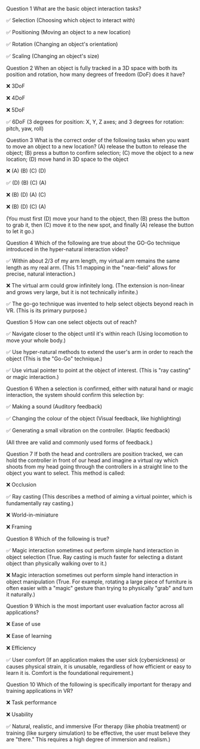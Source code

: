 Question 1
What are the basic object interaction tasks?

✅ Selection (Choosing which object to interact with)

✅ Positioning (Moving an object to a new location)

✅ Rotation (Changing an object's orientation)

✅ Scaling (Changing an object's size)

Question 2
When an object is fully tracked in a 3D space with both its position and rotation, how many degrees of freedom (DoF) does it have?

❌ 3DoF

❌ 4DoF

❌ 5DoF

✅ 6DoF (3 degrees for position: X, Y, Z axes; and 3 degrees for rotation: pitch, yaw, roll)

Question 3
What is the correct order of the following tasks when you want to move an object to a new location? (A) release the button to release the object; (B) press a button to confirm selection; (C) move the object to a new location; (D) move hand in 3D space to the object

❌ (A) (B) (C) (D)

✅ (D) (B) (C) (A)

❌ (B) (D) (A) (C)

❌ (B) (D) (C) (A)

(You must first (D) move your hand to the object, then (B) press the button to grab it, then (C) move it to the new spot, and finally (A) release the button to let it go.)

Question 4
Which of the following are true about the GO-Go technique introduced in the hyper-natural interaction video?

✅ Within about 2/3 of my arm length, my virtual arm remains the same length as my real arm. (This 1:1 mapping in the "near-field" allows for precise, natural interaction.)

❌ The virtual arm could grow infinitely long. (The extension is non-linear and grows very large, but it is not technically infinite.)

✅ The go-go technique was invented to help select objects beyond reach in VR. (This is its primary purpose.)

Question 5
How can one select objects out of reach?

✅ Navigate closer to the object until it's within reach (Using locomotion to move your whole body.)

✅ Use hyper-natural methods to extend the user's arm in order to reach the object (This is the "Go-Go" technique.)

✅ Use virtual pointer to point at the object of interest. (This is "ray casting" or magic interaction.)

Question 6
When a selection is confirmed, either with natural hand or magic interaction, the system should confirm this selection by:

✅ Making a sound (Auditory feedback)

✅ Changing the colour of the object (Visual feedback, like highlighting)

✅ Generating a small vibration on the controller. (Haptic feedback)

(All three are valid and commonly used forms of feedback.)

Question 7
If both the head and controllers are position tracked, we can hold the controller in front of our head and imagine a virtual ray which shoots from my head going through the controllers in a straight line to the object you want to select. This method is called:

❌ Occlusion

✅ Ray casting (This describes a method of aiming a virtual pointer, which is fundamentally ray casting.)

❌ World-in-miniature

❌ Framing

Question 8
Which of the following is true?

✅ Magic interaction sometimes out perform simple hand interaction in object selection (True. Ray casting is much faster for selecting a distant object than physically walking over to it.)

❌ Magic interaction sometimes out perform simple hand interaction in object manipulation (True. For example, rotating a large piece of furniture is often easier with a "magic" gesture than trying to physically "grab" and turn it naturally.)

Question 9
Which is the most important user evaluation factor across all applications?

❌ Ease of use

❌ Ease of learning

❌ Efficiency

✅ User comfort (If an application makes the user sick (cybersickness) or causes physical strain, it is unusable, regardless of how efficient or easy to learn it is. Comfort is the foundational requirement.)

Question 10
Which of the following is specifically important for therapy and training applications in VR?

❌ Task performance

❌ Usability

✅ Natural, realistic, and immersive (For therapy (like phobia treatment) or training (like surgery simulation) to be effective, the user must believe they are "there." This requires a high degree of immersion and realism.)
